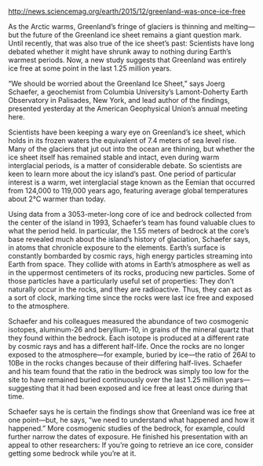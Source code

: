 http://news.sciencemag.org/earth/2015/12/greenland-was-once-ice-free

As the Arctic warms, Greenland’s fringe of glaciers is thinning and melting—but the future of the Greenland ice sheet remains a giant question mark. Until recently, that was also true of the ice sheet’s past: Scientists have long debated whether it might have shrunk away to nothing during Earth’s warmest periods. Now, a new study suggests that Greenland was entirely ice free at some point in the last 1.25 million years.

“We should be worried about the Greenland Ice Sheet,” says Joerg Schaefer, a geochemist from Columbia University’s Lamont-Doherty Earth Observatory in Palisades, New York, and lead author of the findings, presented yesterday at the American Geophysical Union’s annual meeting here.

Scientists have been keeping a wary eye on Greenland’s ice sheet, which holds in its frozen waters the equivalent of 7.4 meters of sea level rise. Many of the glaciers that jut out into the ocean are thinning, but whether the ice sheet itself has remained stable and intact, even during warm interglacial periods, is a matter of considerable debate. So scientists are keen to learn more about the icy island’s past. One period of particular interest is a warm, wet interglacial stage known as the Eemian that occurred from 124,000 to 119,000 years ago, featuring average global temperatures about 2°C warmer than today.

Using data from a 3053-meter-long core of ice and bedrock collected from the center of the island in 1993, Schaefer’s team has found valuable clues to what the period held. In particular, the 1.55 meters of bedrock at the core’s base revealed much about the island’s history of glaciation, Schaefer says, in atoms that chronicle exposure to the elements. Earth’s surface is constantly bombarded by cosmic rays, high energy particles streaming into Earth from space. They collide with atoms in Earth’s atmosphere as well as in the uppermost centimeters of its rocks, producing new particles. Some of those particles have a particularly useful set of properties: They don’t naturally occur in the rocks, and they are radioactive. Thus, they can act as a sort of clock, marking time since the rocks were last ice free and exposed to the atmosphere.

Schaefer and his colleagues measured the abundance of two cosmogenic isotopes, aluminum-26 and beryllium-10, in grains of the mineral quartz that they found within the bedrock. Each isotope is produced at a different rate by cosmic rays and has a different half-life. Once the rocks are no longer exposed to the atmosphere—for example, buried by ice—the ratio of 26Al to 10Be in the rocks changes because of their differing half-lives. Schaefer and his team found that the ratio in the bedrock  was simply too low for the site to have remained buried continuously over the last 1.25 million years—suggesting that it had been exposed and ice free at least once during that time.

Schaefer says he is certain the findings show that Greenland was ice free at one point—but, he says, “we need to understand what happened and how it happened.” More cosmogenic studies of the bedrock, for example, could further narrow the dates of exposure. He finished his presentation with an appeal to other researchers: If you’re going to retrieve an ice core, consider getting some bedrock while you’re at it.